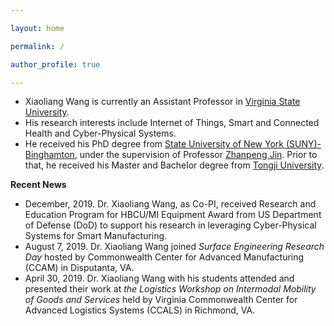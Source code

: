 ```yaml
---

layout: home

permalink: /

author_profile: true

---
```



* Xiaoliang Wang is currently an Assistant Professor in [Virginia State University](http://www.vsu.edu/).
* His research interests include Internet of Things, Smart and Connected Health and Cyber-Physical Systems.
* He received his PhD degree from [State University of New York (SUNY)-Binghamton](http://www.binghamton.edu/index.php), under the supervision of Professor [Zhanpeng Jin](http://engineering.buffalo.edu/computer-science-engineering/people/faculty-directory/zhanpeng-jin.html). Prior to that, he received his Master and Bachelor degree from [Tongji University](http://www.tongji.edu.cn).


<b>Recent News</b>

* December, 2019. Dr. Xiaoliang Wang, as Co-PI, received Research and Education Program for HBCU/MI Equipment Award from US Department of Defense (DoD) to support his research in leveraging Cyber-Physical Systems for Smart Manufacturing.
* August 7, 2019. Dr. Xiaoliang Wang joined <i>Surface Engineering Research Day</i> hosted by Commonwealth Center for Advanced Manufacturing (CCAM) in Disputanta, VA. 
* April 30, 2019. Dr. Xiaoliang Wang with his students attended and presented their work at <i>the Logistics Workshop on Intermodal Mobility of Goods and Services</i> held by Virginia Commonwealth Center for Advanced Logistics Systems (CCALS) in Richmond, VA.
 